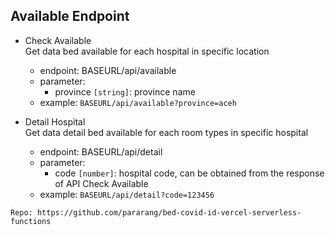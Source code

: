 ## Available Endpoint  
  -  Check Available  
     Get data bed available for each hospital in specific location
     - endpoint: BASEURL/api/available
	 - parameter:
	   - province `[string]`: province name
	 - example: `BASEURL/api/available?province=aceh`

  -  Detail Hospital  
     Get data detail bed available for each room types in specific hospital
	 -  endpoint: BASEURL/api/detail
	 -  parameter:
	    - code `[number]`: hospital code, can be obtained from the response of API Check Available
	 - example: `BASEURL/api/detail?code=123456`
	
	
	Repo: https://github.com/pararang/bed-covid-id-vercel-serverless-functions
	